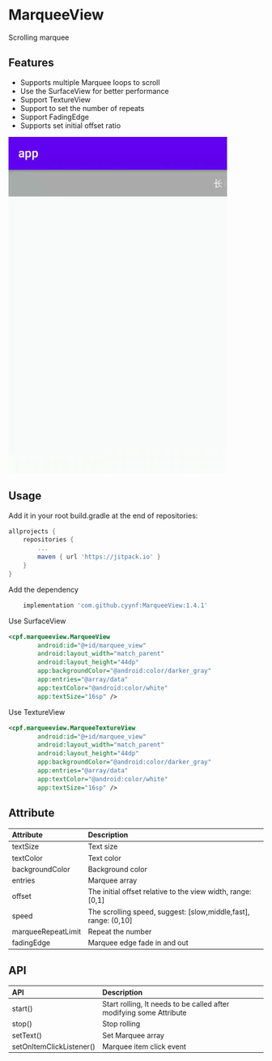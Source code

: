 # MarqueeView
Scrolling marquee

## Features
- Supports multiple Marquee loops to scroll
- Use the SurfaceView for better performance
- Support TextureView
- Support to set the number of repeats
- Support FadingEdge
- Supports set initial offset ratio

![image](https://github.com/cyynf/MarqueeView/blob/master/image.gif)

## Usage

Add it in your root build.gradle at the end of repositories:
``` groovy
allprojects {
	repositories {
		...
		maven { url 'https://jitpack.io' }
	}
}
```
Add the dependency
``` groovy
	implementation 'com.github.cyynf:MarqueeView:1.4.1'
```
Use SurfaceView
``` xml
<cpf.marqueeview.MarqueeView
        android:id="@+id/marquee_view"
        android:layout_width="match_parent"
        android:layout_height="44dp"
        app:backgroundColor="@android:color/darker_gray"
        app:entries="@array/data"
        app:textColor="@android:color/white"
        app:textSize="16sp" />
```
Use TextureView
``` xml
<cpf.marqueeview.MarqueeTextureView
        android:id="@+id/marquee_view"
        android:layout_width="match_parent"
        android:layout_height="44dp"
        app:backgroundColor="@android:color/darker_gray"
        app:entries="@array/data"
        app:textColor="@android:color/white"
        app:textSize="16sp" />
```

## Attribute

| Attribute               | Description  | 
|:---				      |:---| 
| textSize                | Text size | 
| textColor               | Text color | 
| backgroundColor         | Background color |
| entries                 | Marquee array | 
| offset                  | The initial offset relative to the view width, range: [0,1] | 
| speed                   | The scrolling speed, suggest: [slow,middle,fast], range: (0,10] | 
| marqueeRepeatLimit      | Repeat the number |
| fadingEdge              | Marquee edge fade in and out |

## API

| API                       | Description  | 
|:---				        |:---| 
| start()                   | Start rolling, It needs to be called after modifying some Attribute | 
| stop()                    | Stop rolling | 
| setText()                 | Set Marquee array | 
| setOnItemClickListener()  | Marquee item click event | 